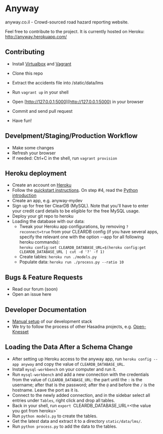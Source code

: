 Anyway
======

anyway.co.il - Crowd-sourced road hazard reporting website.

Feel free to contribute to the project. It is currently hosted on Heroku:
http://anyway.herokuapp.com/

Contributing
------------
* Install [Virtualbox](http://virtualbox.org) and [Vagrant](http://vagrantup.com/)
* Clone this repo
* Extract the accidents file into /static/data/lms
* Run `vagrant up` in your shell
* Open [http://127.0.0.1:5000](http://127.0.0.1:5000) in your browser

* Commit and send pull request
* Have fun!

Develpment/Staging/Production Workflow
-------------------------------------
* Make some changes
* Refresh your browser
* If needed: Ctrl+C in the shell, run `vagrant provision`

Heroku deployment
-----------------
* Create an account on [Heroku](http://heroku.com/)
* Follow the [quickstart instructions](https://devcenter.heroku.com/articles/quickstart). On step #4, read the [Python introduction](https://devcenter.heroku.com/articles/getting-started-with-python)
* Create an app, e.g. anyway-mydev
* Sign up for free tier ClearDB (MySQL). Note that you'll have to enter your credit card details to be eligible for the free MySQL usage.
* Deploy your git repo to heroku
* Loading the database with our data:
    * Tweak your Heroku app configurations, by removing `?reconnect=true` from your CLEARDB config (if you have several apps, specify the relevant one with the option --app <anyway-mydev> for all following heroku commands):<br/>
	 `heroku config:set CLEARDB_DATABASE_URL=$(heroku config:get CLEARDB_DATABASE_URL | cut -d '?' -f 1)`
    * Create tables: `heroku run ./models.py`
    * Populate data: `heroku run ./process.py --ratio 10`

Bugs & Feature Requests
-----------------------
* Read our forum (soon)
* Open an issue here

Developer Documentation
-----------------------
* [Manual setup](https://github.com/hasadna/anyway/wiki/Setup) of our development stack
* We try to follow the process of other Hasadna projects, e.g. [Open-Knesset](https://oknesset-devel.readthedocs.org/en/latest/)

Loading the Data After a Schema Change
-----------------------
* After setting up Heroku access to the anyway app, run `heroku config --app anyway` and copy the value of `CLEARDB_DATABASE_URL`.
* Install `mysql-workbench` on your computer and run it.
* Run `mysql-workbench` and add a new connection with the credentials from the value of `CLEARDB_DATABASE_URL`: the part until the `:` is the username; after that is the password; after the `@` and before the `/` is the hostname. Leave the port as it is.
* Connect to the newly added connection, and in the sidebar select all entries under `Tables`, right click and drop all tables.
* Back in your shell, run `export `CLEARDB_DATABASE_URL=&lt;the value you got from heroku&gt;`
* Run `python models.py` to create the tables.
* Get the latest data and extract it to a directory `static/data/lms/`.
* Run `python process.py` to add the data to the tables.
